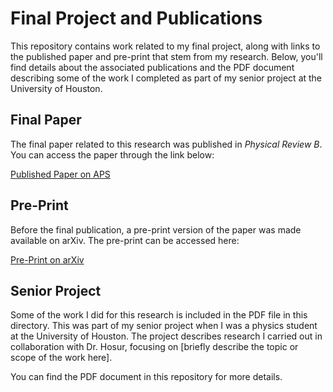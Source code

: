 # Final Project and Publications

This repository contains work related to my final project, along with links to the published paper and pre-print that stem from my research. Below, you'll find details about the associated publications and the PDF document describing some of the work I completed as part of my senior project at the University of Houston.

## Final Paper

The final paper related to this research was published in *Physical Review B*. You can access the paper through the link below:

[Published Paper on APS](https://journals.aps.org/prb/abstract/10.1103/PhysRevB.108.094513)

## Pre-Print

Before the final publication, a pre-print version of the paper was made available on arXiv. The pre-print can be accessed here:

[Pre-Print on arXiv](https://arxiv.org/abs/2210.09346)

## Senior Project

Some of the work I did for this research is included in the PDF file in this directory. This was part of my senior project when I was a physics student at the University of Houston. The project describes research I carried out in collaboration with Dr. Hosur, focusing on \[briefly describe the topic or scope of the work here].

You can find the PDF document in this repository for more details.
